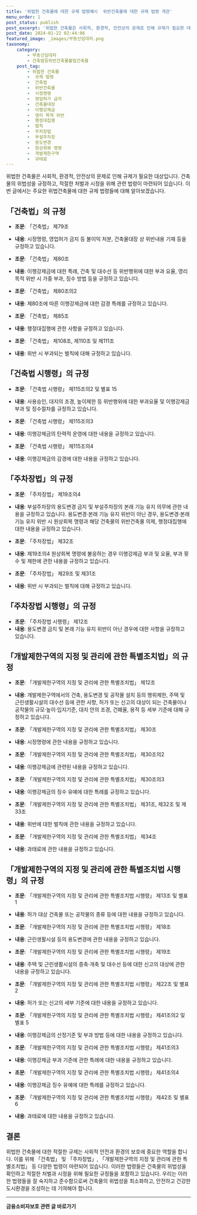 ```yaml
---
title: '위법한 건축물에 대한 규제 법령예시  위반건축물에 대한 규제 법령 개관'
menu_order: 1
post_status: publish
post_excerpt: '위법한 건축물은 사회적, 환경적, 안전상의 문제로 인해 규제가 필요한 대상입니다. 건축물의 위법성을 규정하고, 적절한 처벌과 시정을 위해 관련 법령이 마련되어 있습니다. 이번 글에서는 주요한 위법건축물에 대한 규제 법령들에 대해 알아보겠습니다.'
post_date: 2024-01-22 02:44:06
featured_image: _images/부동산임대차.png
taxonomy:
    category:
        - 부동산임대차
        - 건축법등위반건축물불법건축물
    post_tag:
        - 위법한 건축물
        -  규제 법령
        -  건축법
        -  위반건축물
        -  시정명령
        -  영업허가 금지
        -  건축물대장
        -  이행강제금
        -  영리 목적 위반
        -  행정대집행
        -  벌칙
        -  주차장법
        -  부설주차장
        -  용도변경
        -  원상회복 명령
        -  개발제한구역
        -  과태료
---
```



위법한 건축물은 사회적, 환경적, 안전상의 문제로 인해 규제가 필요한 대상입니다. 건축물의 위법성을 규정하고, 적절한 처벌과 시정을 위해 관련 법령이 마련되어 있습니다. 이번 글에서는 주요한 위법건축물에 대한 규제 법령들에 대해 알아보겠습니다.

## 「건축법」의 규정

- **조문**: 「건축법」 제79조
- **내용**: 시정명령, 영업허가 금지 등 불이익 처분, 건축물대장 상 위반내용 기재 등을 규정하고 있습니다.

- **조문**: 「건축법」 제80조
- **내용**: 이행강제금에 대한 특례, 건축 및 대수선 등 위반행위에 대한 부과 요율, 영리 목적 위반 시 가중 부과, 징수 방법 등을 규정하고 있습니다.

- **조문**: 「건축법」 제80조의2
- **내용**: 제80조에 따른 이행강제금에 대한 감경 특례를 규정하고 있습니다.

- **조문**: 「건축법」 제85조
- **내용**: 행정대집행에 관한 사항을 규정하고 있습니다.

- **조문**: 「건축법」 제108조, 제110조 및 제111조
- **내용**: 위반 시 부과되는 벌칙에 대해 규정하고 있습니다.

## 「건축법 시행령」의 규정

- **조문**: 「건축법 시행령」 제115조의2 및 별표 15
- **내용**: 사용승인, 대지의 조경, 높이제한 등 위반행위에 대한 부과요율 및 이행강제금 부과 및 징수절차를 규정하고 있습니다.

- **조문**: 「건축법 시행령」 제115조의3
- **내용**: 이행강제금의 탄력적 운영에 대한 내용을 규정하고 있습니다.

- **조문**: 「건축법 시행령」 제115조의4
- **내용**: 이행강제금의 감경에 대한 내용을 규정하고 있습니다.

## 「주차장법」의 규정

- **조문**: 「주차장법」 제19조의4
- **내용**: 부설주차장의 용도변경 금지 및 부설주차장의 본래 기능 유지 의무에 관한 내용을 규정하고 있습니다. 용도변경·본래 기능 유지 위반이 아닌 경우, 용도변경·본래 기능 유지 위반 시 원상회복 명령과 해당 건축물의 위반건축물 의제, 행정대집행에 대한 내용을 규정하고 있습니다.

- **조문**: 「주차장법」 제32조
- **내용**: 제19조의4 원상회복 명령에 불응하는 경우 이행강제금 부과 및 요율, 부과 횟수 및 제한에 관한 내용을 규정하고 있습니다.

- **조문**: 「주차장법」 제29조 및 제31조
- **내용**: 위반 시 부과되는 벌칙에 대해 규정하고 있습니다.

## 「주차장법 시행령」의 규정

- **조문**: 「주차장법 시행령」 제12조
- **내용**: 용도변경 금지 및 본래 기능 유지 위반이 아닌 경우에 대한 사항을 규정하고 있습니다.

## 「개발제한구역의 지정 및 관리에 관한 특별조치법」의 규정

- **조문**: 「개발제한구역의 지정 및 관리에 관한 특별조치법」 제12조
- **내용**: 개발제한구역에서의 건축, 용도변경 및 공작물 설치 등의 행위제한, 주택 및 근린생활시설의 대수선 등에 관한 사항, 허가 또는 신고의 대상이 되는 건축물이나 공작물의 규모·높이·입지기준, 대지 안의 조경, 건폐율, 용적 등 세부 기준에 대해 규정하고 있습니다.

- **조문**: 「개발제한구역의 지정 및 관리에 관한 특별조치법」 제30조
- **내용**: 시정명령에 관한 내용을 규정하고 있습니다.

- **조문**: 「개발제한구역의 지정 및 관리에 관한 특별조치법」 제30조의2
- **내용**: 이행강제금에 관련된 내용을 규정하고 있습니다.

- **조문**: 「개발제한구역의 지정 및 관리에 관한 특별조치법」 제30조의3
- **내용**: 이행강제금의 징수 유예에 대한 특례를 규정하고 있습니다.

- **조문**: 「개발제한구역의 지정 및 관리에 관한 특별조치법」 제31조, 제32조 및 제33조
- **내용**: 위반에 대한 벌칙에 관한 내용을 규정하고 있습니다.

- **조문**: 「개발제한구역의 지정 및 관리에 관한 특별조치법」 제34조
- **내용**: 과태료에 관한 내용을 규정하고 있습니다.

## 「개발제한구역의 지정 및 관리에 관한 특별조치법 시행령」의 규정

- **조문**: 「개발제한구역의 지정 및 관리에 관한 특별조치법 시행령」 제13조 및 별표 1
- **내용**: 허가 대상 건축물 또는 공작물의 종류 등에 대한 내용을 규정하고 있습니다.

- **조문**: 「개발제한구역의 지정 및 관리에 관한 특별조치법 시행령」 제18조
- **내용**: 근린생활시설 등의 용도변경에 관한 내용을 규정하고 있습니다.

- **조문**: 「개발제한구역의 지정 및 관리에 관한 특별조치법 시행령」 제19조
- **내용**: 주택 및 근린생활시설의 증축·개축 및 대수선 등에 대한 신고의 대상에 관한 내용을 규정하고 있습니다.

- **조문**: 「개발제한구역의 지정 및 관리에 관한 특별조치법 시행령」 제22조 및 별표 2
- **내용**: 허가 또는 신고의 세부 기준에 대한 내용을 규정하고 있습니다.

- **조문**: 「개발제한구역의 지정 및 관리에 관한 특별조치법 시행령」 제41조의2 및 별표 5
- **내용**: 이행강제금의 산정기준 및 부과 방법 등에 대한 내용을 규정하고 있습니다.

- **조문**: 「개발제한구역의 지정 및 관리에 관한 특별조치법 시행령」 제41조의3
- **내용**: 이행강제금 부과 기준에 관한 특례에 대한 내용을 규정하고 있습니다.

- **조문**: 「개발제한구역의 지정 및 관리에 관한 특별조치법 시행령」 제41조의4
- **내용**: 이행강제금 징수 유예에 대한 특례를 규정하고 있습니다.

- **조문**: 「개발제한구역의 지정 및 관리에 관한 특별조치법 시행령」 제42조 및 별표 6
- **내용**: 과태료에 대한 내용을 규정하고 있습니다.

## 결론

위법한 건축물에 대한 적절한 규제는 사회적 안전과 환경의 보호에 중요한 역할을 합니다. 이를 위해 「건축법」 및 「주차장법」, 「개발제한구역의 지정 및 관리에 관한 특별조치법」 등 다양한 법령이 마련되어 있습니다. 이러한 법령들은 건축물의 위법성을 확인하고 적절한 처벌과 시정을 위해 필요한 규정들을 포함하고 있습니다. 우리는 이러한 법령들을 잘 숙지하고 준수함으로써 건축물의 위법성을 최소화하고, 안전하고 건강한 도시환경을 조성하는 데 기여해야 합니다.
<!-- wp:separator -->
<hr class="wp-block-separator has-alpha-channel-opacity"/>
<!-- /wp:separator -->

<!-- wp:group {"backgroundColor":"base","layout":{"type":"constrained"}} -->
<div class="wp-block-group has-base-background-color has-background"><!-- wp:paragraph {"align":"center","fontSize":"medium"} -->
<p class="has-text-align-center has-large-font-size"><strong>금융소비자보호 관련 글 바로가기</strong></p>
<!-- /wp:paragraph -->


<!-- wp:latest-posts
{"categories":[{"id":12706,"count":19,"description":"","link":"https://uknowlaw.com/category/%ea%b8%88%ec%9c%b5%ec%86%8c%eb%b9%84%ec%9e%90%eb%b3%b4%ed%98%b8/","name":"금융소비자보호","slug":"금융소비자보호","taxonomy":"category","parent":0,"meta":[],"_links":{"self":[{"href":"https://uknowlaw.com/wp-json/wp/v2/categories/12706"}],"collection":[{"href":"https://uknowlaw.com/wp-json/wp/v2/categories"}],"about":[{"href":"https://uknowlaw.com/wp-json/wp/v2/taxonomies/category"}],"wp:post_type":[{"href":"https://uknowlaw.com/wp-json/wp/v2/posts?categories=12706"}],"curies":[{"name":"wp","href":"https://api.w.org/{rel}","templated":true}]}}],"postsToShow":100,"excerptLength":28,"postLayout":"grid","columns":2,"featuredImageAlign":"left","featuredImageSizeSlug":"large","fontSize":"small"} /--></div>
<!-- /wp:group -->